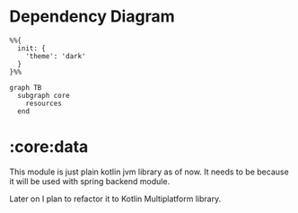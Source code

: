 # Dependency Diagram

```mermaid
%%{
  init: {
    'theme': 'dark'
  }
}%%

graph TB
  subgraph core
    resources
  end

```
# :core:data

This module is just plain kotlin jvm library as of now. It needs to be because it will be used with spring backend module.

Later on I plan to refactor it to Kotlin Multiplatform library.